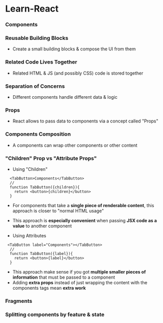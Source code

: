 # Learn-React

### Components

### Reusable Building Blocks

- Create a small building blocks & compose the UI from them

### Related Code Lives Together

- Related HTML & JS (and possibly CSS) code is stored together

### Separation of Concerns

- Different components handle different data & logic

### Props

- React allows to pass data to components via a concept called "Props"

### Components Composition

- A components can wrap other components or other content

### "Children" Prop vs "Attribute Props"

- Using "Children"

```JSX
  <TabButton>Components</TabButton>
  //
  function TabButton({children}){
    return <button>{children}</button>
  }
```

- For components that take a **single piece of renderable content**, this approach is closer to "normal HTML usage"
- This approach is **especially convenient** when passing **JSX code as a value** to another component

- Using Attributes

```JSX
 <TabButton label="Components"></TabButton>
  //
  function TabButton({label}){
    return <button>{label}</button>
  }
```

- This approach make sense if you got **multiple smaller pieces of information** that must be passed to a component
- Adding **extra props** instead of just wrapping the content with the components tags mean **extra work**

### Fragments

### Splitting components by feature & state
